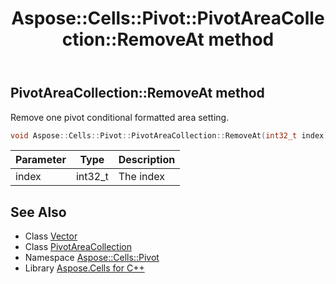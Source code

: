 ﻿---
title: Aspose::Cells::Pivot::PivotAreaCollection::RemoveAt method
linktitle: RemoveAt
second_title: Aspose.Cells for C++ API Reference
description: 'Aspose::Cells::Pivot::PivotAreaCollection::RemoveAt method. Remove one pivot conditional formatted area setting in C++.'
type: docs
weight: 700
url: /cpp/aspose.cells.pivot/pivotareacollection/removeat/
---
## PivotAreaCollection::RemoveAt method


Remove one pivot conditional formatted area setting.

```cpp
void Aspose::Cells::Pivot::PivotAreaCollection::RemoveAt(int32_t index)
```


| Parameter | Type | Description |
| --- | --- | --- |
| index | int32_t | The index |

## See Also

* Class [Vector](../../../aspose.cells/vector/)
* Class [PivotAreaCollection](../)
* Namespace [Aspose::Cells::Pivot](../../)
* Library [Aspose.Cells for C++](../../../)

